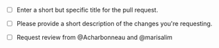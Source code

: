 
- [ ] Enter a short but specific title for the pull request.

- [ ] Please provide a short description of the changes you're requesting.

- [ ] Request review from @Acharbonneau and @marisalim
